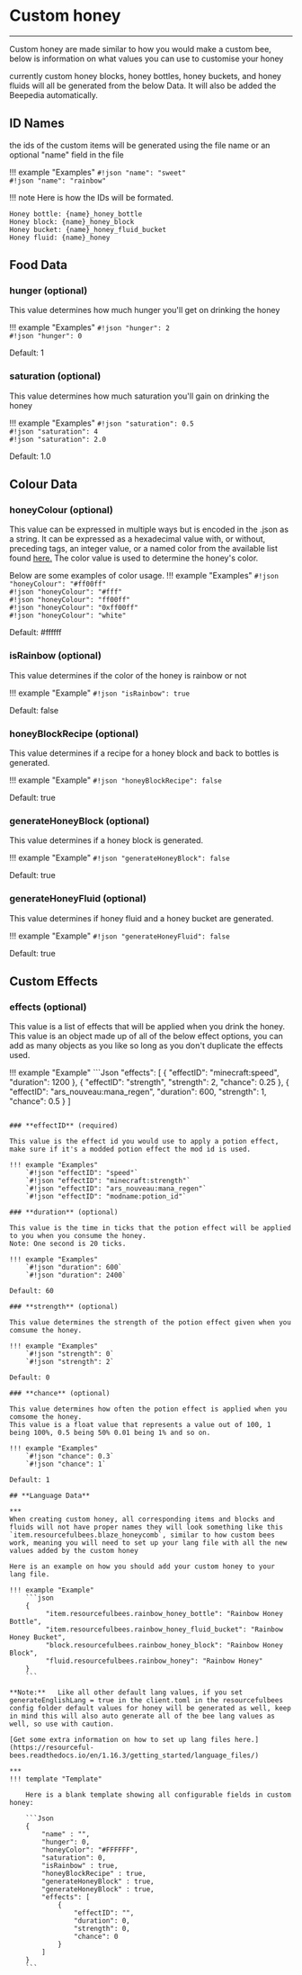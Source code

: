# **Custom honey**
***

Custom honey are made similar to how you would make a custom bee, below is information on what values you can use to customise your honey

currently custom honey blocks, honey bottles, honey buckets, and honey fluids will all be generated from the below Data. It will also be added the Beepedia automatically.

## **ID Names**

the ids of the custom items will be generated using the file name or an optional "name" field in the file

!!! example "Examples"
	`#!json "name": "sweet"`  
	`#!json "name": "rainbow"`  

!!! note
	Here is how the IDs will be formated.

	Honey bottle: {name}_honey_bottle  
	Honey block: {name}_honey_block  
	Honey bucket: {name}_honey_fluid_bucket  
	Honey fluid: {name}_honey  

## **Food Data**

### **hunger** (optional)

This value determines how much hunger you'll get on drinking the honey

!!! example "Examples"
	`#!json "hunger": 2`  
	`#!json "hunger": 0`  

Default: 1

### **saturation** (optional)

This value determines how much saturation you'll gain on drinking the honey

!!! example "Examples"
	`#!json "saturation": 0.5`  
	`#!json "saturation": 4`  
	`#!json "saturation": 2.0`  

Default: 1.0

## **Colour Data**

### **honeyColour** (optional)

This value can be expressed in multiple ways but is encoded in the .json as a string. It can be expressed as a hexadecimal value with, or without, preceding tags, an integer value, or a named color from the available list found [here.](https://resourceful-bees.readthedocs.io/en/1.16.3/extra_stuff/color_names/) The color value is used to determine the honey's color.

Below are some examples of color usage.
!!! example "Examples"
	`#!json "honeyColour": "#ff00ff"`  
	`#!json "honeyColour": "#fff"`  
	`#!json "honeyColour": "ff00ff"`  
	`#!json "honeyColour": "0xff00ff"`  
	`#!json "honeyColour": "white"`  

Default: #ffffff

### **isRainbow** (optional)

This value determines if the color of the honey is rainbow or not

!!! example "Example"
	`#!json "isRainbow": true`  

Default: false

### **honeyBlockRecipe** (optional)

This value determines if a recipe for a honey block and back to bottles is generated.

!!! example "Example"
	`#!json "honeyBlockRecipe": false`  

Default: true

### **generateHoneyBlock** (optional)

This value determines if a honey block is generated.

!!! example "Example"
	`#!json "generateHoneyBlock": false`  

Default: true

### **generateHoneyFluid** (optional)

This value determines if honey fluid and a honey bucket are generated.

!!! example "Example"
	`#!json "generateHoneyFluid": false`  

Default: true

## **Custom Effects**

### **effects** (optional)

This value is a list of effects that will be applied when you drink the honey.
This value is an object made up of all of the below effect options, you can add as many objects as you like so long as you don't duplicate the effects used.

!!! example "Example"
	```Json
	"effects": [
		{
			"effectID": "minecraft:speed",
			"duration": 1200
		},
		{
			"effectID": "strength",
			"strength": 2,
			"chance": 0.25
		},
		{
			"effectID": "ars_nouveau:mana_regen",
			"duration": 600,
			"strength": 1,
			"chance": 0.5
		}
	]
```

### **effectID** (required)

This value is the effect id you would use to apply a potion effect, make sure if it's a modded potion effect the mod id is used.

!!! example "Examples"
	`#!json "effectID": "speed"`  
	`#!json "effectID": "minecraft:strength"`  
	`#!json "effectID": "ars_nouveau:mana_regen"`  
	`#!json "effectID": "modname:potion_id"`  

### **duration** (optional)

This value is the time in ticks that the potion effect will be applied to you when you consume the honey.
Note: One second is 20 ticks.

!!! example "Examples"
	`#!json "duration": 600`  
	`#!json "duration": 2400`  

Default: 60

### **strength** (optional)

This value determines the strength of the potion effect given when you comsume the honey.

!!! example "Examples"
	`#!json "strength": 0`  
	`#!json "strength": 2`  

Default: 0

### **chance** (optional)

This value determines how often the potion effect is applied when you comsome the honey.
This value is a float value that represents a value out of 100, 1 being 100%, 0.5 being 50% 0.01 being 1% and so on.

!!! example "Examples"
	`#!json "chance": 0.3`  
	`#!json "chance": 1`  

Default: 1

## **Language Data**

***
When creating custom honey, all corresponding items and blocks and fluids will not have proper names they will look something like this `item.resourcefulbees.blaze_honeycomb`, similar to how custom bees work, meaning you will need to set up your lang file with all the new values added by the custom honey

Here is an example on how you should add your custom honey to your lang file.

!!! example "Example"
	```json
	{
		 "item.resourcefulbees.rainbow_honey_bottle": "Rainbow Honey Bottle",
		 "item.resourcefulbees.rainbow_honey_fluid_bucket": "Rainbow Honey Bucket",
		 "block.resourcefulbees.rainbow_honey_block": "Rainbow Honey Block",
		 "fluid.resourcefulbees.rainbow_honey": "Rainbow Honey"
	}
	```

**Note:**	Like all other default lang values, if you set generateEnglishLang = true in the client.toml in the resourcefulbees config folder default values for honey will be generated as well, keep in mind this will also auto generate all of the bee lang values as well, so use with caution.

[Get some extra information on how to set up lang files here.](https://resourceful-bees.readthedocs.io/en/1.16.3/getting_started/language_files/)

***
!!! template "Template"

	Here is a blank template showing all configurable fields in custom honey:

	```Json
	{
		"name" : "",
		"hunger": 0,
		"honeyColor": "#FFFFFF",
		"saturation": 0,
		"isRainbow" : true,
		"honeyBlockRecipe" : true,
		"generateHoneyBlock" : true,
		"generateHoneyBlock" : true,
		"effects": [
			{
				"effectID": "",
				"duration": 0,
				"strength": 0,
				"chance": 0
			}
		]
	}
	```
